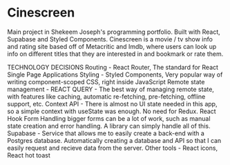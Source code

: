 # Cinescreen

Main project in Shekeem Joseph's programming portfolio. Built with React, Supabase and Styled Components.
Cinescreen is a movie / tv show info and rating site based off of Metacritic and Imdb, where users can look up info on different titles that they are interested in and bookmark or rate them.

TECHNOLOGY DECISIONS
Routing - React Router, The standard for React Single Page Applications
Styling - Styled Components, Very popular way of writing component-scoped CSS, right inside JavaScript
Remote state management - REACT QUERY - The best way of managing remote state, with features like caching, automatic re-fetching, pre-fetching, offline support, etc.
Context API - There is almost no UI state needed in this app, so a simple context with useState was enough. No need for Redux.
React Hook Form Handling bigger forms can be a lot of work, such as manual state creation and error handling. A library can simply handle all of this.
Supabase - Service that allows me to easily create a back-end with a Postgres database. Automatically creating a database and API so that I can easily request and recieve data from the server. 
Other tools - React icons, React hot toast

